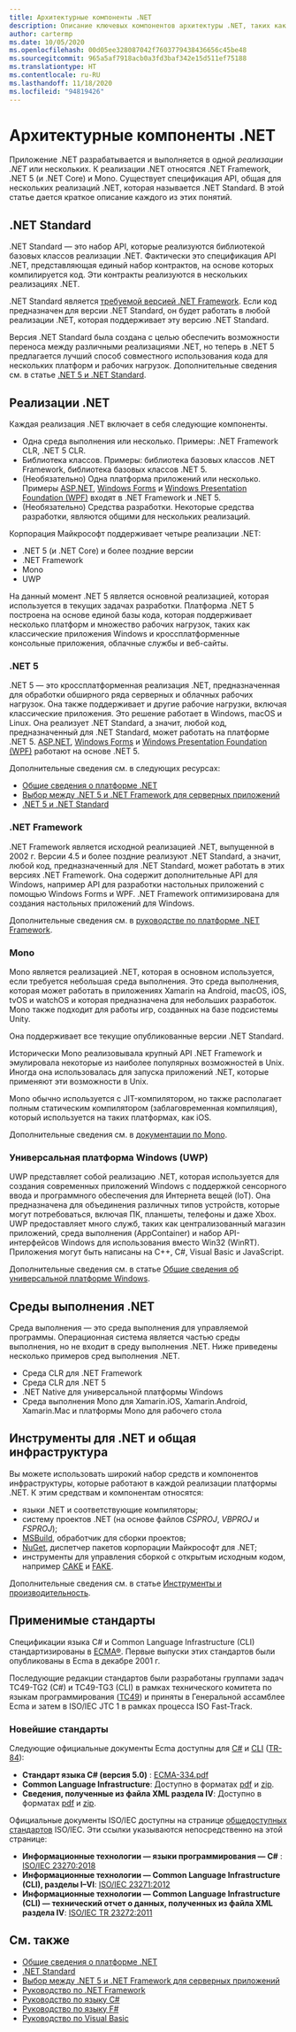 ```yaml
---
title: Архитектурные компоненты .NET
description: Описание ключевых компонентов архитектуры .NET, таких как .NET Standard, реализации .NET, среды выполнения .NET и инструменты.
author: cartermp
ms.date: 10/05/2020
ms.openlocfilehash: 00d05ee328087042f7603779438436656c45be48
ms.sourcegitcommit: 965a5af7918acb0a3fd3baf342e15d511ef75188
ms.translationtype: HT
ms.contentlocale: ru-RU
ms.lasthandoff: 11/18/2020
ms.locfileid: "94819426"
---
```

# <a name="net-architectural-components"></a>Архитектурные компоненты .NET

Приложение .NET разрабатывается и выполняется в одной *реализации .NET* или нескольких. К реализации .NET относятся .NET Framework, .NET 5 (и .NET Core) и Mono. Существует спецификация API, общая для нескольких реализаций .NET, которая называется .NET Standard. В этой статье дается краткое описание каждого из этих понятий.

## <a name="net-standard"></a>.NET Standard

.NET Standard — это набор API, которые реализуются библиотекой базовых классов реализации .NET. Фактически это спецификация API .NET, представляющая единый набор контрактов, на основе которых компилируется код. Эти контракты реализуются в нескольких реализациях .NET.

.NET Standard является [требуемой версией .NET Framework](glossary.md#target-framework). Если код предназначен для версии .NET Standard, он будет работать в любой реализации .NET, которая поддерживает эту версию .NET Standard.

Версия .NET Standard была создана с целью обеспечить возможности переноса между различными реализациями .NET, но теперь в .NET 5 предлагается лучший способ совместного использования кода для нескольких платформ и рабочих нагрузок. Дополнительные сведения см. в статье [.NET 5 и .NET Standard](net-standard.md#net-5-and-net-standard).

## <a name="net-implementations"></a>Реализации .NET

Каждая реализация .NET включает в себя следующие компоненты.

- Одна среда выполнения или несколько. Примеры: .NET Framework CLR, .NET 5 CLR.
- Библиотека классов. Примеры: библиотека базовых классов .NET Framework, библиотека базовых классов .NET 5.
- (Необязательно) Одна платформа приложений или несколько. Примеры [ASP.NET](https://www.asp.net/), [Windows Forms](/dotnet/desktop/winforms/windows-forms-overview) и [Windows Presentation Foundation (WPF)](/dotnet/desktop/wpf/) входят в .NET Framework и .NET 5.
- (Необязательно) Средства разработки. Некоторые средства разработки, являются общими для нескольких реализаций.

Корпорация Майкрософт поддерживает четыре реализации .NET:

- .NET 5 (и .NET Core) и более поздние версии
- .NET Framework
- Mono
- UWP

На данный момент .NET 5 является основной реализацией, которая используется в текущих задачах разработки. Платформа .NET 5 построена на основе единой базы кода, которая поддерживает несколько платформ и множество рабочих нагрузок, таких как классические приложения Windows и кроссплатформенные консольные приложения, облачные службы и веб-сайты.

### <a name="net-5"></a>.NET 5

.NET 5 — это кроссплатформенная реализация .NET, предназначенная для обработки обширного ряда серверных и облачных рабочих нагрузок. Она также поддерживает и другие рабочие нагрузки, включая классические приложения. Это решение работает в Windows, macOS и Linux. Она реализует .NET Standard, а значит, любой код, предназначенный для .NET Standard, может работать на платформе .NET 5. [ASP.NET](https://dotnet.microsoft.com/learn/aspnet/what-is-aspnet-core), [Windows Forms](/dotnet/desktop/winforms/windows-forms-overview) и [Windows Presentation Foundation (WPF)](/dotnet/desktop/wpf/) работают на основе .NET 5.

Дополнительные сведения см. в следующих ресурсах:

- [Общие сведения о платформе .NET](../core/introduction.md)
- [Выбор между .NET 5 и .NET Framework для серверных приложений](choosing-core-framework-server.md)
- [.NET 5 и .NET Standard](net-standard.md#net-5-and-net-standard)

### <a name="net-framework"></a>.NET Framework

.NET Framework является исходной реализацией .NET, выпущенной в 2002 г. Версии 4.5 и более поздние реализуют .NET Standard, а значит, любой код, предназначенный для .NET Standard, может работать в этих версиях .NET Framework. Она содержит дополнительные API для Windows, например API для разработки настольных приложений с помощью Windows Forms и WPF. .NET Framework оптимизирована для создания настольных приложений для Windows.

Дополнительные сведения см. в [руководстве по платформе .NET Framework](../framework/index.yml).

### <a name="mono"></a>Mono

Mono является реализацией .NET, которая в основном используется, если требуется небольшая среда выполнения. Это среда выполнения, которая может работать в приложениях Xamarin на Android, macOS, iOS, tvOS и watchOS и которая предназначена для небольших разработок. Mono также подходит для работы игр, созданных на базе подсистемы Unity.

Она поддерживает все текущие опубликованные версии .NET Standard.

Исторически Mono реализовывала крупный API .NET Framework и эмулировала некоторые из наиболее популярных возможностей в Unix. Иногда она использовалась для запуска приложений .NET, которые применяют эти возможности в Unix.

Mono обычно используется с JIT-компилятором, но также располагает полным статическим компилятором (заблаговременная компиляция), который используется на таких платформах, как iOS.

Дополнительные сведения см. в [документации по Mono](https://www.mono-project.com/docs/).

### <a name="universal-windows-platform-uwp"></a>Универсальная платформа Windows (UWP)

UWP представляет собой реализацию .NET, которая используется для создания современных приложений Windows с поддержкой сенсорного ввода и программного обеспечения для Интернета вещей (IoT). Она предназначена для объединения различных типов устройств, которые могут потребоваться, включая ПК, планшеты, телефоны и даже Xbox. UWP предоставляет много служб, таких как централизованный магазин приложений, среда выполнения (AppContainer) и набор API-интерфейсов Windows для использования вместо Win32 (WinRT). Приложения могут быть написаны на C++, C#, Visual Basic и JavaScript.

Дополнительные сведения см. в статье [Общие сведения об универсальной платформе Windows](/windows/uwp/get-started/universal-application-platform-guide).

## <a name="net-runtimes"></a>Среды выполнения .NET

Среда выполнения — это среда выполнения для управляемой программы. Операционная система является частью среды выполнения, но не входит в среду выполнения .NET. Ниже приведены несколько примеров сред выполнения .NET.

- Среда CLR для .NET Framework
- Среда CLR для .NET 5
- .NET Native для универсальной платформы Windows
- Среда выполнения Mono для Xamarin.iOS, Xamarin.Android, Xamarin.Mac и платформы Mono для рабочего стола

## <a name="net-tooling-and-common-infrastructure"></a>Инструменты для .NET и общая инфраструктура

Вы можете использовать широкий набор средств и компонентов инфраструктуры, которые работают в каждой реализации платформы .NET. К этим средствам и компонентам относятся:

- языки .NET и соответствующие компиляторы;
- систему проектов .NET (на основе файлов *CSPROJ*, *VBPROJ* и *FSPROJ*);
- [MSBuild](/visualstudio/msbuild/msbuild), обработчик для сборки проектов;
- [NuGet](/nuget/), диспетчер пакетов корпорации Майкрософт для .NET;
- инструменты для управления сборкой с открытым исходным кодом, например [CAKE](https://cakebuild.net/) и [FAKE](https://fake.build/).

Дополнительные сведения см. в статье [Инструменты и производительность](../core/introduction.md#tools-and-productivity).

## <a name="applicable-standards"></a>Применимые стандарты

Спецификации языка C# и Common Language Infrastructure (CLI) стандартизированы в [ECMA&reg;](https://www.ecma-international.org/). Первые выпуски этих стандартов были опубликованы в Ecma в декабре 2001 г.

Последующие редакции стандартов были разработаны группами задач TC49-TG2 (C#) и TC49-TG3 (CLI) в рамках технического комитета по языкам программирования ([TC49](https://www.ecma-international.org/memento/tc49.htm)) и приняты в Генеральной ассамблее Ecma и затем в ISO/IEC JTC 1 в рамках процесса ISO Fast-Track.

### <a name="latest-standards"></a>Новейшие стандарты

Следующие официальные документы Ecma доступны для [C#](http://www.ecma-international.org/publications/standards/Ecma-334.htm) и [CLI](http://www.ecma-international.org/publications/standards/Ecma-335.htm) ([TR-84](http://www.ecma-international.org/publications/techreports/E-TR-084.htm)):

- **Стандарт языка C# (версия 5.0)** : [ECMA-334.pdf](https://www.ecma-international.org/publications/files/ECMA-ST/ECMA-334.pdf)
- **Common Language Infrastructure**: Доступно в форматах [pdf](https://www.ecma-international.org/publications/files/ECMA-ST/ECMA-335.pdf) и [zip](https://www.ecma-international.org/publications/files/ECMA-ST/ECMA-335.zip).
- **Сведения, полученные из файла XML раздела IV**: Доступно в форматах [pdf](https://www.ecma-international.org/publications/files/ECMA-TR/ECMA%20TR-084.pdf) и [zip](https://www.ecma-international.org/publications/files/ECMA-TR/TR-084.zip).

Официальные документы ISO/IEC доступны на странице [общедоступных стандартов](https://standards.iso.org/ittf/PubliclyAvailableStandards/) ISO/IEC. Эти ссылки указываются непосредственно на этой странице:

- **Информационные технологии — языки программирования — C#** : [ISO/IEC 23270:2018](https://standards.iso.org/ittf/PubliclyAvailableStandards/c075178_ISO_IEC_23270_2018.zip)
- **Информационные технологии — Common Language Infrastructure (CLI), разделы I–VI**: [ISO/IEC 23271:2012](https://standards.iso.org/ittf/PubliclyAvailableStandards/c058046_ISO_IEC_23271_2012(E).zip)
- **Информационные технологии — Common Language Infrastructure (CLI) — технический отчет о данных, полученных из файла XML раздела IV**: [ISO/IEC TR 23272:2011](https://standards.iso.org/ittf/PubliclyAvailableStandards/c057955_ISO_IEC_TR_23272_2011.zip)

## <a name="see-also"></a>См. также

- [Общие сведения о платформе .NET](../core/introduction.md)
- [.NET Standard](net-standard.md)
- [Выбор между .NET 5 и .NET Framework для серверных приложений](choosing-core-framework-server.md)
- [Руководство по .NET Framework](../framework/index.yml)
- [Руководство по языку C#](../csharp/index.yml)
- [Руководство по языку F#](../fsharp/index.yml)
- [Руководство по Visual Basic](../visual-basic/index.yml)
